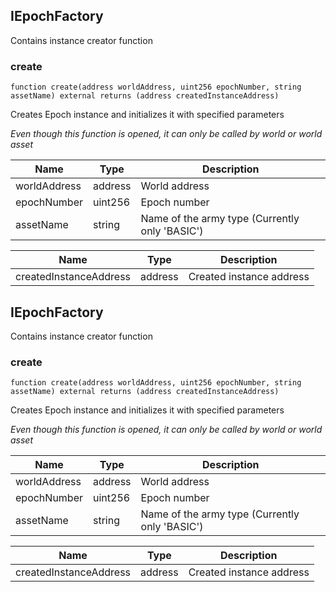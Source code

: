## IEpochFactory


Contains instance creator function





### create

```solidity
function create(address worldAddress, uint256 epochNumber, string assetName) external returns (address createdInstanceAddress)
```

Creates Epoch instance and initializes it with specified parameters

_Even though this function is opened, it can only be called by world or world asset_

| Name | Type | Description |
| ---- | ---- | ----------- |
| worldAddress | address | World address |
| epochNumber | uint256 | Epoch number |
| assetName | string | Name of the army type (Currently only 'BASIC') |

| Name | Type | Description |
| ---- | ---- | ----------- |
| createdInstanceAddress | address | Created instance address |


## IEpochFactory


Contains instance creator function





### create

```solidity
function create(address worldAddress, uint256 epochNumber, string assetName) external returns (address createdInstanceAddress)
```

Creates Epoch instance and initializes it with specified parameters

_Even though this function is opened, it can only be called by world or world asset_

| Name | Type | Description |
| ---- | ---- | ----------- |
| worldAddress | address | World address |
| epochNumber | uint256 | Epoch number |
| assetName | string | Name of the army type (Currently only 'BASIC') |

| Name | Type | Description |
| ---- | ---- | ----------- |
| createdInstanceAddress | address | Created instance address |


